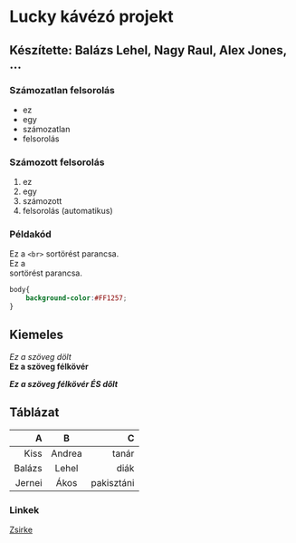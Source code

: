 # Lucky kávézó projekt

## Készítette: Balázs Lehel, Nagy Raul, Alex Jones, ...

### Számozatlan felsorolás

- ez
- egy
- számozatlan
- felsorolás

### Számozott felsorolás

1. ez
1. egy
1. számozott
1. felsorolás (automatikus)

### Példakód

Ez a `<br>` sortörést parancsa.
<br>
Ez a <br> sortörést parancsa.

```css
body{
    background-color:#FF1257;
}
```

## Kiemeles

_Ez a szöveg dölt_
<br>
__Ez a szöveg félkövér__

___Ez a szöveg félkövér ÉS dőlt___

## Táblázat

|A  |B  |C  |
|---:|:---:|--:
|Kiss|Andrea|tanár|
|Balázs|Lehel|diák|
|Jernei|Ákos|pakisztáni|

### Linkek

[Zsirke](https://zsirke.hu/)